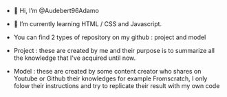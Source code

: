 - 👋 Hi, I’m @Audebert96Adamo

- 🌱 I’m currently learning HTML / CSS and Javascript.
- You can find 2 types of repository on my github : project and model 

- Project : these are created by me and their purpose is to summarize all the knowledge that I've acquired until now.

- Model : these are created by some content creator who shares on Youtube or Github their knowledges for example Fromscratch, I only folow their instructions and try to replicate their result with my own code 

<!---
Audebert96Adamo/Audebert96Adamo is a ✨ special ✨ repository because its `README.md` (this file) appears on your GitHub profile.
You can click the Preview link to take a look at your changes.
--->
